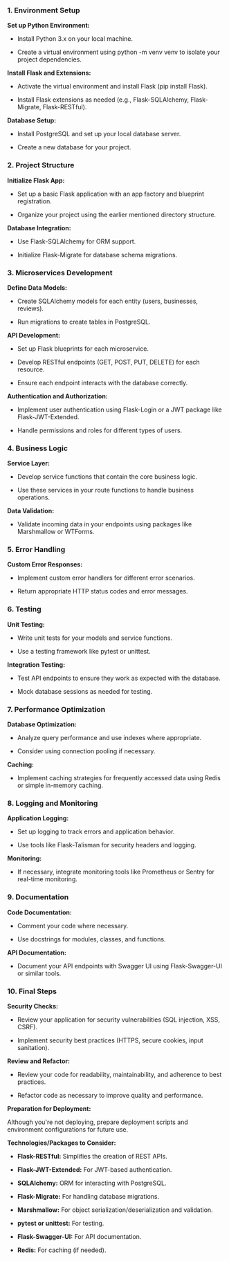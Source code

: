 
### **1. Environment Setup**
**Set up Python Environment:**

  

- Install Python 3.x on your local machine.

- Create a virtual environment using python -m venv venv to isolate your project dependencies.

**Install Flask and Extensions:**

  

- Activate the virtual environment and install Flask (pip install Flask).

- Install Flask extensions as needed (e.g., Flask-SQLAlchemy, Flask-Migrate, Flask-RESTful).

**Database Setup:**

  

- Install PostgreSQL and set up your local database server.

- Create a new database for your project.

### **2. Project Structure**
**Initialize Flask App:**

  

- Set up a basic Flask application with an app factory and blueprint registration.

- Organize your project using the earlier mentioned directory structure.

**Database Integration:**

  

- Use Flask-SQLAlchemy for ORM support.

- Initialize Flask-Migrate for database schema migrations.

### **3. Microservices Development**
**Define Data Models:**

  

- Create SQLAlchemy models for each entity (users, businesses, reviews).

- Run migrations to create tables in PostgreSQL.

**API Development:**

  

- Set up Flask blueprints for each microservice.

- Develop RESTful endpoints (GET, POST, PUT, DELETE) for each resource.

- Ensure each endpoint interacts with the database correctly.

**Authentication and Authorization:**

  

- Implement user authentication using Flask-Login or a JWT package like Flask-JWT-Extended.

- Handle permissions and roles for different types of users.

### **4. Business Logic**
**Service Layer:**

  

- Develop service functions that contain the core business logic.

- Use these services in your route functions to handle business operations.

**Data Validation:**

  

- Validate incoming data in your endpoints using packages like Marshmallow or WTForms.

### **5. Error Handling**
**Custom Error Responses:**

- Implement custom error handlers for different error scenarios.

- Return appropriate HTTP status codes and error messages.

### **6. Testing**
**Unit Testing:**

  

- Write unit tests for your models and service functions.

- Use a testing framework like pytest or unittest.

**Integration Testing:**

  

- Test API endpoints to ensure they work as expected with the database.

- Mock database sessions as needed for testing.

### **7. Performance Optimization**
**Database Optimization:**

  

- Analyze query performance and use indexes where appropriate.

- Consider using connection pooling if necessary.

**Caching:**

  

- Implement caching strategies for frequently accessed data using Redis or simple in-memory caching.

### **8. Logging and Monitoring**
**Application Logging:**

  

- Set up logging to track errors and application behavior.

- Use tools like Flask-Talisman for security headers and logging.

**Monitoring:**

  

- If necessary, integrate monitoring tools like Prometheus or Sentry for real-time monitoring.

### **9. Documentation**
**Code Documentation:**

  

- Comment your code where necessary.

- Use docstrings for modules, classes, and functions.

**API Documentation:**

  

- Document your API endpoints with Swagger UI using Flask-Swagger-UI or similar tools.

### **10. Final Steps**
**Security Checks:**

  

- Review your application for security vulnerabilities (SQL injection, XSS, CSRF).

- Implement security best practices (HTTPS, secure cookies, input sanitation).

**Review and Refactor:**

  

- Review your code for readability, maintainability, and adherence to best practices.

- Refactor code as necessary to improve quality and performance.

**Preparation for Deployment:**

  

Although you're not deploying, prepare deployment scripts and environment configurations for future use.

**Technologies/Packages to Consider:**

- **Flask-RESTful:** Simplifies the creation of REST APIs.

- **Flask-JWT-Extended:** For JWT-based authentication.

- **SQLAlchemy:** ORM for interacting with PostgreSQL.

- **Flask-Migrate:** For handling database migrations.

- **Marshmallow:** For object serialization/deserialization and validation.

- **pytest or unittest:** For testing.

- **Flask-Swagger-UI:** For API documentation.

- **Redis:** For caching (if needed).
